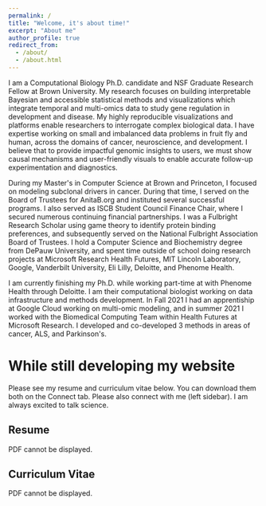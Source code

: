 ```yaml
---
permalink: /
title: "Welcome, it's about time!"
excerpt: "About me"
author_profile: true
redirect_from: 
  - /about/
  - /about.html
---
```


I am a Computational Biology Ph.D. candidate and NSF Graduate Research Fellow at Brown University. My research focuses on building interpretable Bayesian and accessible statistical methods and visualizations which integrate temporal and multi-omics data to study gene regulation in development and disease. My highly reproducible visualizations and platforms enable researchers to interrogate complex biological data. I have expertise working on small and imbalanced data problems in fruit fly and human, across the domains of cancer, neuroscience, and development. I believe that to provide impactful genomic insights to users, we must show causal mechanisms and user-friendly visuals to enable accurate follow-up experimentation and diagnostics.

During my Master's in Computer Science at Brown and Princeton, I focused on modeling subclonal drivers in cancer. During that time, I served on the Board of Trustees for AnitaB.org and instituted several successful programs. I also served as ISCB Student Council Finance Chair, where I secured numerous continuing financial partnerships. I was a Fulbright Research Scholar using game theory to identify protein binding preferences, and subsequently served on the National Fulbright Association Board of Trustees. I hold a Computer Science and Biochemistry degree from DePauw University, and spent time outside of school doing research projects at Microsoft Research Health Futures, MIT Lincoln Laboratory, Google, Vanderbilt University, Eli Lilly, Deloitte, and Phenome Health.

I am currently finishing my Ph.D. while working part-time at with Phenome Health through Deloitte. I am their computational biologist working on data infrastructure and methods development. In Fall 2021 I had an apprentiship at Google Cloud working on multi-omic modeling, and in summer 2021 I worked with the Biomedical Computing Team within Health Futures at Microsoft Research. I developed and co-developed 3 methods in areas of cancer, ALS, and Parkinson's.

# While still developing my website 
Please see my resume and curriculum vitae below. You can download them both on the Connect tab. Please also connect with me (left sidebar). I am always excited to talk science.

## Resume
<object width="400" height="500" type="application/pdf" data="files/resume_conard.pdf?#zoom=85&scrollbar=0&toolbar=0&navpanes=0">
    <p>PDF cannot be displayed.</p>
</object>

## Curriculum Vitae
<object width="400" height="500" type="application/pdf" data="files/cv_conard.pdf?#zoom=85&scrollbar=0&toolbar=0&navpanes=0">
    <p>PDF cannot be displayed.</p>
</object>
